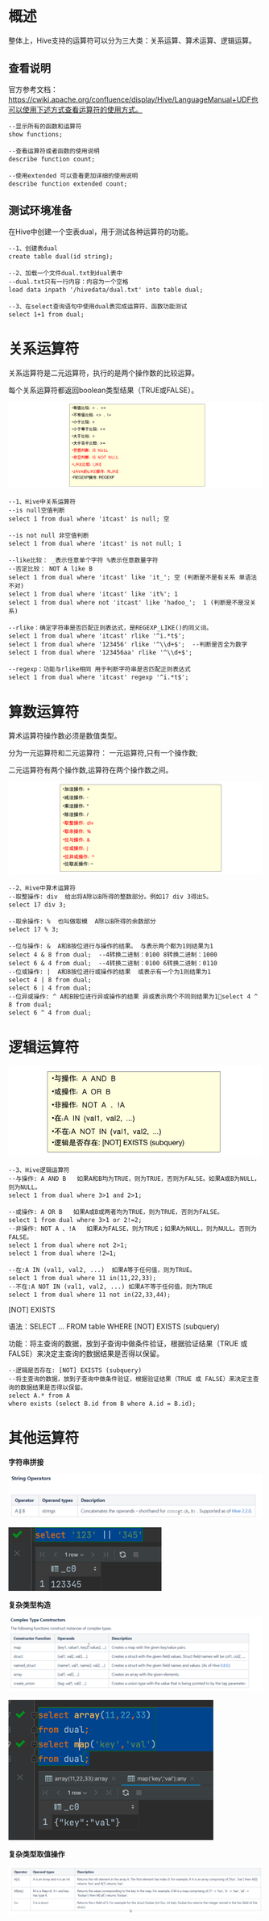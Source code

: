 # 概述

整体上，Hive支持的运算符可以分为三大类：关系运算、算术运算、逻辑运算。



## 查看说明

官方参考文档：https://cwiki.apache.org/confluence/display/Hive/LanguageManual+UDF也可以使用下述方式查看运算符的使用方式。

```HIVE
--显示所有的函数和运算符
show functions;

--查看运算符或者函数的使用说明
describe function count;

--使用extended 可以查看更加详细的使用说明
describe function extended count;
```



## 测试环境准备

在Hive中创建一个空表dual，用于测试各种运算符的功能。

```hive
--1、创建表dual
create table dual(id string);

--2、加载一个文件dual.txt到dual表中
--dual.txt只有一行内容：内容为一个空格
load data inpath '/hivedata/dual.txt' into table dual;

--3、在select查询语句中使用dual表完成运算符、函数功能测试
select 1+1 from dual;
```



# 关系运算符

关系运算符是二元运算符，执行的是两个操作数的比较运算。

每个关系运算符都返回boolean类型结果（TRUE或FALSE）。

![image-20220815010223395](picture/image-20220815010223395.png)

```Hive
--1、Hive中关系运算符
--is null空值判断
select 1 from dual where 'itcast' is null; 空

--is not null 非空值判断
select 1 from dual where 'itcast' is not null; 1

--like比较： _表示任意单个字符 %表示任意数量字符
--否定比较： NOT A like B
select 1 from dual where 'itcast' like 'it_'; 空 (判断是不是有关系 单语法不对)
select 1 from dual where 'itcast' like 'it%'; 1
select 1 from dual where not 'itcast' like 'hadoo_';  1 (判断是不是没关系)

--rlike：确定字符串是否匹配正则表达式，是REGEXP_LIKE()的同义词。
select 1 from dual where 'itcast' rlike '^i.*t$';
select 1 from dual where '123456' rlike '^\\d+$';  --判断是否全为数字
select 1 from dual where '123456aa' rlike '^\\d+$';

--regexp：功能与rlike相同 用于判断字符串是否匹配正则表达式
select 1 from dual where 'itcast' regexp '^i.*t$';

```



# 算数运算符

算术运算符操作数必须是数值类型。 

分为一元运算符和二元运算符： 一元运算符,只有一个操作数; 

二元运算符有两个操作数,运算符在两个操作数之间。

![image-20220815010813329](picture/image-20220815010813329.png)

```
--2、Hive中算术运算符
--取整操作: div  给出将A除以B所得的整数部分。例如17 div 3得出5。
select 17 div 3;

--取余操作: %  也叫做取模  A除以B所得的余数部分
select 17 % 3;

--位与操作: &  A和B按位进行与操作的结果。 与表示两个都为1则结果为1
select 4 & 8 from dual;  --4转换二进制：0100 8转换二进制：1000
select 6 & 4 from dual;  --4转换二进制：0100 6转换二进制：0110
--位或操作: |  A和B按位进行或操作的结果  或表示有一个为1则结果为1
select 4 | 8 from dual;
select 6 | 4 from dual;
--位异或操作: ^ A和B按位进行异或操作的结果 异或表示两个不同则结果为1select 4 ^ 8 from dual;
select 6 ^ 4 from dual;

```



# 逻辑运算符

![image-20220815011155593](picture/image-20220815011155593.png)

```Hive
--3、Hive逻辑运算符
--与操作: A AND B   如果A和B均为TRUE，则为TRUE，否则为FALSE。如果A或B为NULL，则为NULL。
select 1 from dual where 3>1 and 2>1;

--或操作: A OR B   如果A或B或两者均为TRUE，则为TRUE，否则为FALSE。
select 1 from dual where 3>1 or 2!=2;
--非操作: NOT A 、!A   如果A为FALSE，则为TRUE；如果A为NULL，则为NULL。否则为FALSE。
select 1 from dual where not 2>1;
select 1 from dual where !2=1;

--在:A IN (val1, val2, ...)  如果A等于任何值，则为TRUE。
select 1 from dual where 11 in(11,22,33);
--不在:A NOT IN (val1, val2, ...) 如果A不等于任何值，则为TRUE
select 1 from dual where 11 not in(22,33,44);

```



[NOT] EXISTS 

语法：SELECT … FROM table WHERE [NOT] EXISTS (subquery)

功能：将主查询的数据，放到子查询中做条件验证，根据验证结果（TRUE 或 FALSE）来决定主查询的数据结果是否得以保留。

```
--逻辑是否存在: [NOT] EXISTS (subquery)
--将主查询的数据，放到子查询中做条件验证，根据验证结果（TRUE 或 FALSE）来决定主查询的数据结果是否得以保留。
select A.* from A
where exists (select B.id from B where A.id = B.id);
```



# 其他运算符

**字符串拼接**

![image-20220815011551852](picture/image-20220815011551852.png)



<img src="picture/image-20220815011627009.png" alt="image-20220815011627009" style="zoom:50%;" />

**复杂类型构造**



![image-20220815011636934](picture/image-20220815011636934.png)

<img src="picture/image-20220815011931720.png" alt="image-20220815011931720" style="zoom:50%;" />



**复杂类型取值操作**

![image-20220815012019635](picture/image-20220815012019635.png)

